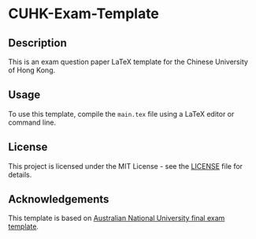 # CUHK-Exam-Template
## Description
This is an exam question paper LaTeX template for the Chinese University of Hong Kong.

## Usage
To use this template, compile the `main.tex` file using a LaTeX editor or command line.

## License
This project is licensed under the MIT License - see the [LICENSE](LICENSE) file for details.

## Acknowledgements
This template is based on [Australian National University final exam template]([link-to-original-template](https://www.overleaf.com/latex/templates/australian-national-university-final-exam-template/cmjkfzmsvcgb)).
